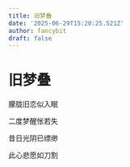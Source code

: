 ```yaml
---
title: 旧梦叠
date: '2025-06-29T15:20:25.521Z'
author: fancybit
draft: false
---
```

<div class="header"><h1 class="single-title animate__animated animate__pulse animate__faster">旧梦叠</h1></div>

<div class="content" id="content"><p>朦胧旧恋似入眠</p><p>二度梦醒怅若失</p><p>昔日光阴已缥缈</p><p>此心悲愿如刀割</p><!-- raw HTML omitted --></div>


